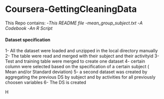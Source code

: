# Coursera-GettingCleaningData


This Repo contains:
  -*This README file*
  -*mean_group_subject.txt*
  -*A Codebook*
  -*An R Script*


#### Dataset specification

1- All the dataset were loaded and unzipped in the local directory manually
2- The table were read and merged with their subject and their activityid
3- Test and training table were merged to create one dataset
4- certain column were selected based on the specification of a certain subject ( Mean and/or Standard deviation)
5- a second dataset was created by aggregating the previous DS by subject and by activities for all previously choosen variables
6- The DS is created 

H

